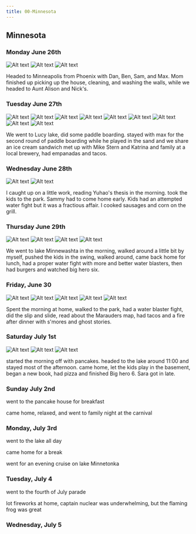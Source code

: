 ```yaml
---
title: 00-Minnesota
---
```


## Minnesota

### Monday June 26th

![Alt text](/images/travel/PXL_20230626_201001624.MP.jpg) 
![Alt text](/images/travel/PXL_20230626_201005909.MP.jpg) 
![Alt text](/images/travel/PXL_20230626_201013478.jpg) 

Headed to Minneapolis from Phoenix with Dan, Ben, Sam, and Max.  Mom finished up picking up the house, cleaning, and washing the walls, while we headed to Aunt Alison and Nick's.

### Tuesday June 27th

![Alt text](/images/travel/PXL_20230627_123851879.jpg) 
![Alt text](/images/travel/PXL_20230627_192757170.MP.jpg) 
![Alt text](/images/travel/PXL_20230627_192809797.jpg) 
![Alt text](/images/travel/PXL_20230627_195342823.jpg) 
![Alt text](/images/travel/PXL_20230627_195838294.MP.jpg) 
![Alt text](/images/travel/PXL_20230627_202151114.MP.jpg) 
![Alt text](/images/travel/PXL_20230627_212358337.MP.jpg) 
![Alt text](/images/travel/PXL_20230627_231953995.jpg) 
![Alt text](/images/travel/PXL_20230627_232003085.jpg) 

We went to Lucy lake, did some paddle boarding.  stayed with max for the second round of paddle boarding while he played in the sand and we share an ice cream sandwich  met up with Mike Stern and Katrina and family at a local brewery, had empanadas and tacos.

### Wednesday June 28th

![Alt text](/images/travel/PXL_20230628_002927536.MP.jpg) 
![Alt text](/images/travel/PXL_20230628_041507364.jpg) 

I caught up on a little work, reading Yuhao's thesis in the morning. took the kids to the park. Sammy had to come home early. Kids had an attempted water fight but it was a fractious affair.  I cooked sausages and corn on the grill.

### Thursday June 29th

![Alt text](/images/travel/PXL_20230629_151742499.jpg) 
![Alt text](/images/travel/PXL_20230629_151753292.MP.jpg) 
![Alt text](/images/travel/PXL_20230629_161227092.jpg) 
![Alt text](/images/travel/PXL_20230629_200715705.jpg) 

We went to lake Minnewashta in the morning, walked around a little bit by myself, pushed the kids in the swing, walked around, came back home for lunch, had a proper water fight with more and better water blasters, then had burgers and watched big hero six.

### Friday, June 30

![Alt text](/images/travel/PXL_20230630_001529081.MP.jpg) 
![Alt text](/images/travel/PXL_20230630_001533948.jpg) 
![Alt text](/images/travel/PXL_20230630_140253891.jpg) 
![Alt text](/images/travel/PXL_20230630_184052954.jpg) 
![Alt text](/images/travel/PXL_20230630_224202390.jpg) 

Spent the morning at home, walked to the park, had a water blaster fight, did the slip and slide, read about the Marauders map, had tacos and a fire after dinner with s'mores and ghost stories.

### Saturday July 1st

![Alt text](/images/travel/PXL_20230701_015204927.jpg) 
![Alt text](/images/travel/PXL_20230701_023824389.jpg) 
![Alt text](/images/travel/PXL_20230701_040952016.jpg)

started the morning off with pancakes. headed to the lake around 11:00 and stayed most of the afternoon.  came home, let the kids play in the basement, began a new book, had pizza and finished Big hero 6.  Sara got in late.

### Sunday July 2nd

went to the pancake house for breakfast

came home, relaxed, and went to family night at the carnival

### Monday, July 3rd

went to the lake all day

came home for a break

went for an evening cruise on lake Minnetonka

### Tuesday, July 4

went to the fourth of July parade

lot fireworks at home, captain nuclear was underwhelming, but the flaming frog was great

### Wednesday, July 5






